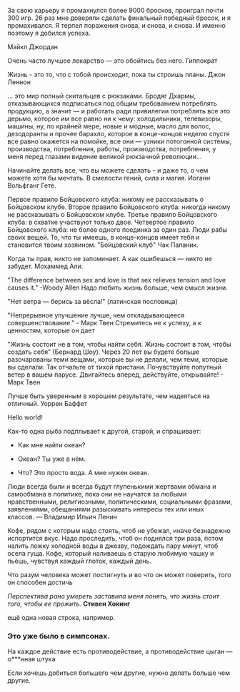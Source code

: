 За свою карьеру я промахнулся более 9000 бросков, проиграл почти 300 игр. 26 раз мне доверяли сделать финальный победный бросок, и я промахивался. Я терпел поражения снова, и снова, и снова. И именно поэтому я добился успеха.

Майкл Джордан

Очень часто лучшее лекарство — это обойтись без него.
Гиппократ

Жизнь - это то, что с тобой происходит, пока ты строишь планы.
Джон Леннон

... это мир полный скитальцев с рюкзаками. Бродяг Дхармы, отказывающихся подписаться под общим требованием потреблять продукцию, а значит — и работать ради привилегии потреблять все это дерьмо, которое им все равно ни к чему: холодильники, телевизоры, машины, ну, по крайней мере, новые и модные, масло для волос, дезодоранты и прочее барахло, которое в конце-концов неделю спустя все равно окажется на помойке, все они — узники потогонной системы, производства, потребления, работы, производства, потребления, у меня перед глазами видение великой рюкзачной революции...

Начинайте делать все, что вы можете сделать – и даже то, о чем можете хотя бы мечтать. В смелости гений, сила и магия. Иоганн Вольфганг Гете.

Первое правило Бойцовского клуба: никому не рассказывать о Бойцовском клубе. Второе правило Бойцовского клуба: никогда никому не рассказывать о Бойцовском клубе. Третье правило Бойцовского клуба: в схватке участвуют только двое. Четвертое правило Бойцовского клуба: не более одного поединка за один раз. Люди рабы своих вещей. То, что ты имеешь, в конце-концов имеет тебя и становится твоим хозяином. "Бойцовский клуб" Чак Паланик.

Когда ты прав, никто не запоминает. А как ошибешься — никто не забудет. Мохаммед Али.

"The difference between sex and love is that sex relieves tension and love causes it." -Woody Allen
Надо любить жизнь больше, чем смысл жизни.

"Нет ветра — берись за вёсла!" (латинская пословица)

"Непрерывное улучшение лучше, чем откладывающееся совершенствование." - Марк Твен
Стремитесь не к успеху, а к ценностям, которые он дает​

"Жизнь состоит не в том, чтобы найти себя. Жизнь состоит в том, чтобы создать себя" (Бернард Шоу).
Через 20 лет вы будете больше разочарованы теми вещами, которые вы не делали, чем теми, которые вы сделали. Так отчальте от тихой пристани. Почувствуйте попутный ветер в вашем парусе. Двигайтесь вперед, действуйте, открывайте! - Марк Твен

Лучше быть уверенным в хорошем результате, чем надеяться на отличный.
Уоррен Баффет


Hello world!

Как-то одна рыба подплывает к другой, старой, и спрашивает:

- Как мне найти океан?

- Океан? Ты уже в нём.

- Что? Это просто вода. А мне нужен океан.


Люди всегда были и всегда будут глупенькими жертвами обмана и самообмана в политике, пока они не научатся за любыми нравственными, религиозными, политическими, социальными фразами, заявлениями, обещаниями разыскивать интересы тех или иных классов.
—  Владимир Ильич Ленин

Кофе, рядом с которым надо стоять, чтоб не убежал, иначе безнадежно испортится вкус. Надо проследить, чтоб он поднялся три раза, потом налить ложку холодной воды в джезву, подождать пару минут, чтоб осела гуща. Кофе, который наливаешь в старую любимую чашку и пьёшь, чувствуя каждый глоток, каждый день.

Что разум человека может постигнуть и во что он может поверить, того он способен достичь

*Перспектива рано умереть заставила меня понять, что жизнь стоит того, чтобы ее прожить.* __Стивен Хокинг__

ещё одна новая строка, например.

<h3>Это уже было в симпсонах.</h3>

На каждое действие есть противодействие, а противодействие цыган — о***нная штука

Если хочешь добиться большего чем другие, нужно делать больше чем другие.
